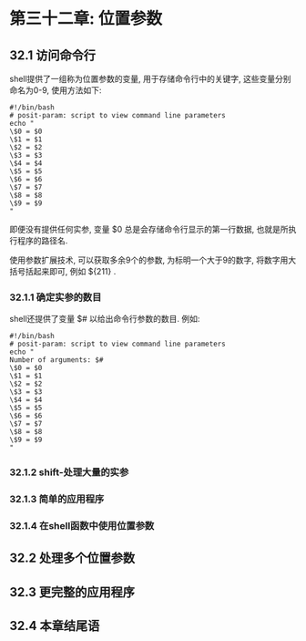 # 第三十二章: 位置参数 #

## 32.1 访问命令行 ##

shell提供了一组称为位置参数的变量, 用于存储命令行中的关键字, 这些变量分别命名为0-9, 使用方法如下:

```
#!/bin/bash
# posit-param: script to view command line parameters
echo "
\$0 = $0
\$1 = $1
\$2 = $2
\$3 = $3
\$4 = $4
\$5 = $5
\$6 = $6
\$7 = $7
\$8 = $8
\$9 = $9
"
```

即便没有提供任何实参, 变量 $0 总是会存储命令行显示的第一行数据, 也就是所执行程序的路径名.

使用参数扩展技术, 可以获取多余9个的参数, 为标明一个大于9的数字, 将数字用大括号括起来即可, 例如 ${211} .

### 32.1.1 确定实参的数目 ###

shell还提供了变量 $# 以给出命令行参数的数目. 例如:

```
#!/bin/bash
# posit-param: script to view command line parameters
echo "
Number of arguments: $#
\$0 = $0
\$1 = $1
\$2 = $2
\$3 = $3
\$4 = $4
\$5 = $5
\$6 = $6
\$7 = $7
\$8 = $8
\$9 = $9
"
```

### 32.1.2 shift-处理大量的实参 ###

### 32.1.3 简单的应用程序 ###

### 32.1.4 在shell函数中使用位置参数 ###

## 32.2 处理多个位置参数 ##

## 32.3 更完整的应用程序 ##

## 32.4 本章结尾语 ##
